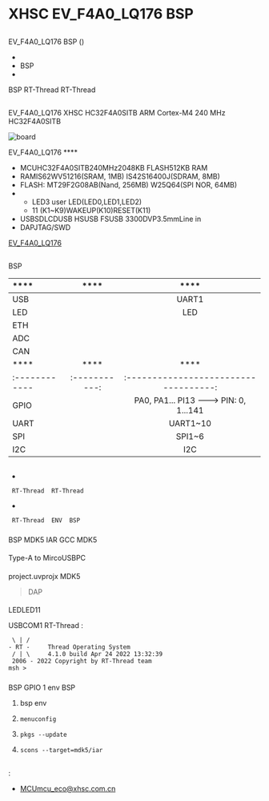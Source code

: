 # XHSC EV_F4A0_LQ176  BSP 

## 

 EV_F4A0_LQ176  BSP () 



- 
- BSP 
- 

 BSP RT-Thread  RT-Thread 

## 

EV_F4A0_LQ176  XHSC  HC32F4A0SITB  ARM Cortex-M4  240 MHz HC32F4A0SITB 



 ![board](figures/board.jpg)

EV_F4A0_LQ176  **** 

- MCUHC32F4A0SITB240MHz2048KB FLASH512KB RAM
- RAMIS62WV51216(SRAM, 1MB) IS42S16400J(SDRAM, 8MB)
- FLASH: MT29F2G08AB(Nand, 256MB) W25Q64(SPI NOR, 64MB)
- 
  - LED3  user LED(LED0,LED1,LED2)
  - 11 (K1~K9)WAKEUP(K10)RESET(K11)
- USBSDLCDUSB HSUSB FSUSB 3300DVP3.5mmLine in
- DAPJTAG/SWD

[EV_F4A0_LQ176](http://www.xhsc.com.cn)

## 

 BSP 

| ****  | **** |               ****                |
| :------------ | :-----------: | :-----------------------------------: |
| USB     |           |           UART1                  |
| LED           |          |           LED                        |
| ETH           |          |              					     |
| ADC           |          |                                       |
| CAN           |          |                                       |
| ****  | **** |               ****                |
| :------------ | :-----------: | :-----------------------------------: |
| GPIO          |          | PA0, PA1... PI13 ---> PIN: 0, 1...141 |
| UART          |          |              UART1~10                 |
| SPI           |          |              SPI1~6                   |
| I2C           |          |               I2C                 |


## 



- 

     RT-Thread  RT-Thread  

- 

     RT-Thread  ENV  BSP 


### 

 BSP  MDK5  IAR  GCC  MDK5 

#### 

Type-A to MircoUSBPC

#### 

 project.uvprojx  MDK5 

>  DAP 

#### 

LEDLED11

USBCOM1 RT-Thread :

```
 \ | /
- RT -     Thread Operating System
 / | \     4.1.0 build Apr 24 2022 13:32:39
 2006 - 2022 Copyright by RT-Thread team
msh >
```

### 

 BSP  GPIO   1  env  BSP 

1.  bsp  env 

2. `menuconfig`

3. `pkgs --update`

4. `scons --target=mdk5/iar` 

## 

## 

:

-  [MCU](http://www.xhsc.com.cn)<mcu_eco@xhsc.com.cn>